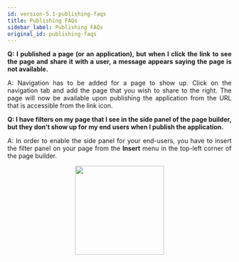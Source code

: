 ```yaml
---
id: version-5.1-publishing-faqs
title: Publishing FAQs
sidebar_label: Publishing FAQs
original_id: publishing-faqs
---
```


<div style="text-align: justify">


**Q: I published a page (or an application), but when I click the link to see the page and share it with a user, a message appears saying the page is not available.**

A: Navigation has to be added for a page to show up. Click on the navigation tab and add the page that you wish to share to the right. The page will now be available upon publishing the application from the URL that is accessible from the link icon.
    
**Q: I have filters on my page that I see in the side panel of the page builder, but they don’t show up for my end users when I publish the application.**

A: In order to enable the side panel for your end-users, you have to insert the filter panel on your page from the **Insert** menu in the top-left corner of the page builder.

 <img src="https://s3.amazonaws.com/partners-staging.qrvey.com/FAQ/faq_pub_apps.png" style="margin:auto; display:block;" width="200" />

